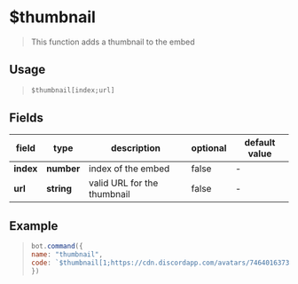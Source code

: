 # $thumbnail

> This function adds a thumbnail to the embed
## Usage
> ```javascript
> $thumbnail[index;url]
> ```

## Fields
|field|type|description|optional|default value|
|-----|----|-----------|--------|-------------|
|**index**|**number**|index of the embed|false|-|
|**url**|**string**|valid URL for the thumbnail|false|-|


## Example
> ```javascript
> bot.command({
> name: "thumbnail",
> code: `$thumbnail[1;https://cdn.discordapp.com/avatars/746401637329010779/a3dc97600375b95156a33d0fccbf2c95.png]`
> })
> ```
